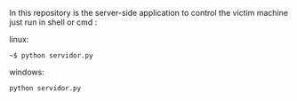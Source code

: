 In this repository is the server-side application to control the victim machine
just run in shell or cmd : 

linux:

    ~$ python servidor.py
    
windows: 

    python servidor.py
    
